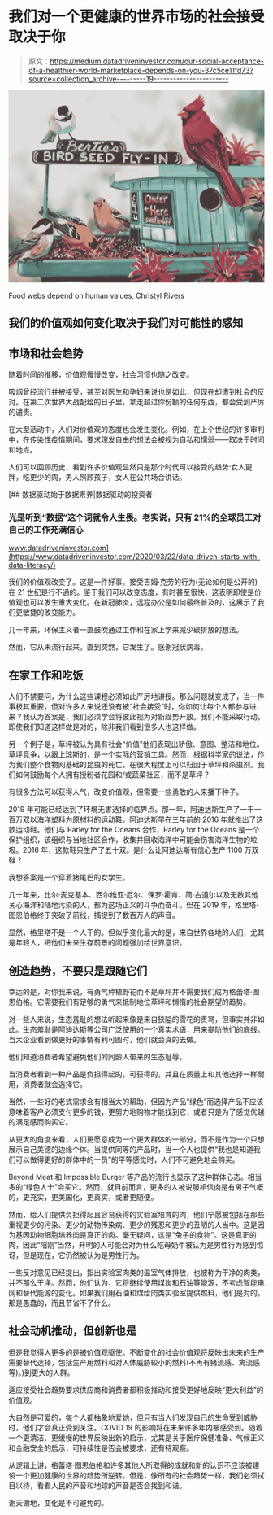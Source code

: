 # 我们对一个更健康的世界市场的社会接受取决于你

> 原文：<https://medium.datadriveninvestor.com/our-social-acceptance-of-a-healthier-world-marketplace-depends-on-you-37c5ce11fd73?source=collection_archive---------19----------------------->

![](img/213e81401d5db68f02d92d60b5573888.png)

Food webs depend on human values, Christyl Rivers

## 我们的价值观如何变化取决于我们对可能性的感知

## 市场和社会趋势

随着时间的推移，价值观慢慢改变，社会习惯也随之改变。

吸烟曾经流行并被接受，甚至对医生和孕妇来说也是如此，但现在却遭到社会的反对。在第二次世界大战配给的日子里，拿走超过你份额的任何东西，都会受到严厉的谴责。

在大型活动中，人们对价值观的态度也会发生变化。例如，在上个世纪的许多审判中，在传染性疫情期间，要求理发自由的想法会被视为自私和懦弱——取决于时间和地点。

人们可以回顾历史，看到许多价值观显然只是那个时代可以接受的趋势:女人更胖，吃更少的肉，男人照顾孩子，女人在公共场合讲话。

[](https://www.datadriveninvestor.com/2020/03/22/data-driven-starts-with-data-literacy/) [## 数据驱动始于数据素养|数据驱动的投资者

### 光是听到“数据”这个词就令人生畏。老实说，只有 21%的全球员工对自己的工作充满信心

www.datadriveninvestor.com](https://www.datadriveninvestor.com/2020/03/22/data-driven-starts-with-data-literacy/) 

我们的价值观改变了。这是一件好事。接受吉姆·克劳的行为(无论如何是公开的)在 21 世纪是行不通的。鉴于我们可以改变态度，有时甚至很快，这表明即使是价值观也可以发生重大变化。在新冠肺炎，远程办公是如何最终普及的，这展示了我们更敏捷的改变能力。

几十年来，环保主义者一直鼓吹通过工作和在家上学来减少碳排放的想法。

然而，它从未流行起来。直到突然，它发生了。感谢冠状病毒。

## 在家工作和吃饭

人们不禁要问，为什么这些课程必须如此严厉地讲授。那么问题就变成了，当一件事极其重要，但对许多人来说还没有被“社会接受”时，你如何让每个人都参与进来？我认为答案是，我们必须学会将彼此视为对新趋势开放。我们不能采取行动，即使我们知道这样做是对的，除非我们看到很多人也这样做。

另一个例子是，草坪被认为具有社会“价值”他们表现出骄傲、意图、整洁和地位。草坪竞争，以跟上琼斯的，是一个实际的营销工具。然而，根据科学家的说法，作为我们整个食物网基础的昆虫的死亡，在很大程度上可以归因于草坪和杀虫剂。我们如何鼓励每个人拥有授粉者花园和/或蔬菜社区，而不是草坪？

有很多方法可以获得人气，改变价值观，但需要一些勇敢的人来播下种子。

2019 年可能已经达到了环境无害选择的临界点。那一年，阿迪达斯生产了一千一百万双以海洋塑料为原材料的运动鞋。阿迪达斯早在三年前的 2016 年就推出了这款运动鞋。他们与 Parley for the Oceans 合作，Parley for the Oceans 是一个保护组织，该组织与当地社区合作，收集并回收海洋中可能会伤害海洋生物的垃圾。2016 年，这款鞋只生产了五十双。是什么让阿迪达斯有信心生产 1100 万双鞋？

我想答案是一个穿着猪尾巴的女学生。

几十年来，比尔·麦克基本、西尔维亚·厄尔、保罗·霍肯、简·古道尔以及无数其他关心海洋和陆地污染的人，都为这场正义的斗争而奋斗。但在 2019 年，格里塔·图恩伯格终于突破了前线，捕捉到了数百万人的声音。

显然，格里塔不是一个人干的。但似乎变化最大的是，来自世界各地的人们，尤其是年轻人，把他们未来生存前景的问题强加给世界意识。

## 创造趋势，不要只是跟随它们

幸运的是，对你我来说，有勇气种植野花而不是草坪并不需要我们成为格蕾塔·图恩伯格。它需要我们有足够的勇气来抵制地位草坪和懒惰的社会期望的趋势。

对一些人来说，生态羞耻的想法听起来像是来自狭隘的雪花的责骂，但事实并非如此。生态羞耻是阿迪达斯等公司广泛使用的一个真实术语，用来提防他们的底线。当大企业看到做更好的事情有利可图时，他们就会真的去做。

他们知道消费者希望避免他们的同龄人带来的生态耻辱。

当消费者看到一种产品是负担得起的，可获得的，并且在质量上和其他选择一样耐用，消费者就会选择它。

当然，一些好的老式需求会有相当大的帮助，但因为产品“绿色”而选择产品不应该意味着客户必须支付更多的钱，更努力地购物才能找到它，或者只是为了感觉优越的满足感而购买它。

从更大的角度来看，人们更愿意成为一个更大群体的一部分，而不是作为一个只想展示自己美德的边缘个体。当提供同等的产品时，当一个人也提供“我也是知道我们可以做得更好的群体中的一员”的平等感觉时，人们不可避免地会购买。

Beyond Meat 和 Impossible Burger 等产品的流行也显示了这种群体心态。相当多的“绿色人士”会买它。然而，就目前而言，更多的人被说服相信肉是有男子气概的，更充实，更美国化，更真实，或者更随便。

然而，给人们提供负担得起且容易获得的实验室培育的肉，他们宁愿被包括在那些重视更少的污染、更少的动物传染病、更少的残忍和更少的丑陋的人当中。这是因为基因动物细胞培养肉是真正的肉。毫无疑问，这是“兔子的食物”。这是真正的肉，因此“阳刚”当然，开明的人可能会对为什么吃母奶牛被认为是男性行为感到惊讶，但是现在，它仍然被认为是男性行为。

一些反对意见已经提出，指出实验室肉类的温室气体排放，也被称为干净的肉类，并不那么干净。然而，他们认为，它将继续使用煤炭和石油等能源，不考虑智能电网和替代能源的变化。如果我们用石油和煤给肉类实验室提供燃料，他们是对的，那是愚蠢的，而且节省不了什么。

## 社会动机推动，但创新也是

但是我觉得人更多的是被价值观驱使。不断变化的社会价值观将反映出未来的生产需要替代选择，包括生产用燃料和对人体威胁较小的燃料(不再有猪流感、禽流感等)。)到更大的人群。

适应接受社会趋势要求供应商和消费者都积极推动和接受更好地反映“更大利益”的价值观。

大自然是可爱的，每个人都抽象地爱她，但只有当人们发现自己的生命受到威胁时，他们才会真正受到关注。COVID 19 的影响将在未来许多年内被感受到。随着一个更清洁、更缓慢的世界反映出新的启示，尤其是关于医疗保健准备、气候正义和金融安全的启示，可持续性是否会被要求，还有待观察。

从逻辑上讲，格蕾塔·图恩伯格和许多其他人所取得的成就和新的认识不应该被建设一个更加健康的世界的趋势所逆转。但是，像所有的社会趋势一样，我们必须拭目以待，看看人民的声音和地球的声音是否会找到和谐。

谢天谢地，变化是不可避免的。